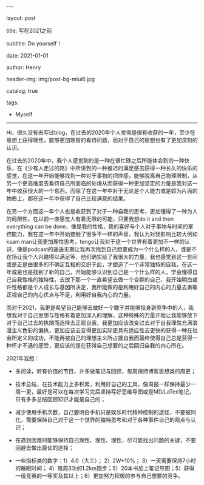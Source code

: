 \---

layout:   post

title:   写在2021之前

subtitle:  Do yourself！

date:    2021-01-01

author:   Henry

header-img: img/post-bg-miui6.jpg

catalog: true

tags:

  - Myself

---


Hi，很久没有去写过blog，在过去的2020年个人觉得是很有收获的一年，至少在思想上获得理性，能够更加理智的看待问题，而对于自己的思想也有了更加深刻的认识。



在过去的2020年中，我个人感觉到的是一种在很忙碌之后所能体会到的一种快乐，在《少有人走过的路》中所讲到的一种推迟的满足感去获得一种长久的快乐的感觉，在这一年开始能够找到一种对于事物的把控感，能够脱离自己物理限制，从另一个更高维度去看待自己所面临的处境从而获得一种更加坚定的力量是我对这一年中收获很大的一个东西。而除了在这一年中对于无论是个人能力或是较为片面的物质上，都在这一年中获得了自己比较满意的结果。



在另一个方面这一年个人也是收获到了对于一种自我的思考，更加懂得了一种为人的局限性，在以前一直感觉人有着无限的可能，只要我想do it and then everything can be done，像是我的性格，我的喜好与个人对于事物与时间的掌控能力，我在这一年中开始接触了很多不一样的声音，我认为对我影响比较大例如ksam man让我更加理性思考，tengo让我对于这一个世界有着更加不一样的认识，像是podcast的遥遥无期让我再次找到自己想要成为一个什么样的人，或是不在场让我个人兴趣得以满足等，他们确实给了我很大的力量，我也感觉到这一世间或是正是由很多的不确定互相的交织于此，才塑造了一个非常独特的自我，在这一年或是也是找到了新的自己，开始能够认识到自己是一个什么样的人，学会懂得自己自我性格的独特性，去放下那一个一直希望去做一个合群的自己，我开始明白或许性格都是个人成长与基因所决定，我所能做的是利用好自己的内心的力量去勇敢正视自己的内心优点与不足，利用好自我内心的力量。



而对于2021，我更是希望自己能够去做好一个敢于并能够投身到竞争中的人，我想我对于自己思想与性格有着更加深入的理解，这种特殊的力量开始让我能够放下对于自己过去的执拗而选择去正视自我，我更加应该改变过去对于自我理性充满浪漫主义色彩的偏执，更加应该去变得更加实际更具有适应性去更快的获得一种在社会所定义的成功，不能再被自己的理想主义所占据自我而最终使得自己总是获得一种怀才不遇的感受，更应该的是在获得自己想要的之后回归自我的内心所在。



2021年我想：

+ 多阅读，听有价值的节目，并多做笔记与回顾，每周保持博客思想类的周更；

+ 技术总结，在技术能力上多积累，利用好自己的工具，像周报一样保持最少一周一更，最好是可以在每次学习完后坚持写好思维导图或是MD/LaTex笔记，只有多多总结回顾知识才能是自己的；

+ 减少使用手机次数，自己要明白手机只是娱乐时代精神控制的途径，不要被同化，需要保持自己对于这一个世界的独特思考和对于各种事件自己的观点与认识；

+ 在遇到困难时能够保持自己理性、理性、理性，尽可能找出问题的关键，不要回避去做出最优的选择；

+ 一些指标类的数字：1）4.0（大三）； 2）2W+10\%； 3）一天需要保持7小时的睡眠时间； 4）每周3次的1.2km跑步；5）20本书加上笔记导图；5）获得一级竞赛的一等奖及其以上；6）更加努力积极的参与自己想要的竞争。